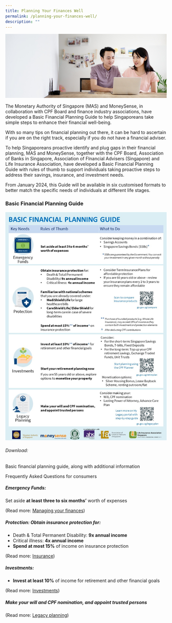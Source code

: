 ```yaml
---
title: Planning Your Finances Well
permalink: /planning-your-finances-well/
description: ""
---
```

![Are Your Planning Your Finances](/images/Are%20You%20Planning%20Your%20Finances/planning%20your%20finances.jfif)

The Monetary Authority of Singapore (MAS) and MoneySense, in collaboration with CPF Board and finance industry associations, have developed a Basic Financial Planning Guide to help Singaporeans take simple steps to enhance their financial well-being. 

With so many tips on financial planning out there, it can be hard to ascertain if you are on the right track, especially if you do not have a financial adviser. 

To help Singaporeans proactive identify and plug gaps in their financial planning, MAS and MoneySense, together with the CPF Board, Association of Banks in Singapore, Association of FInancial Advisers (Singapore) and Life Insurance Association, have developed a Basic Financial Planning Guide with rules of thumb to support individuals taking proactive steps to address their savings, insurance, and investment needs. 

From January 2024, this Guide will be available in six customised formats to better match the specific needs of individuals at different life stages. 

### Basic Financial Planning Guide

![](/images/streamlined%20basic%20financial%20planning%20guide%20(circulate%20on%2026%20sep%202023)%20(002).jpg)

###### Download:
Basic financial planning guide, along with additional information[](/files/streamlined%20basic%20financial%20planning%20guide.pdf)

Frequently Asked Questions for consumers[](/files/faqs%20for%20consumers%20on%20basic%20financial%20planning%20(for%207%20oct%202023).pdf)

##### Emergency Funds: 
Set aside **at least three to six months’** worth of expenses
	
(Read more: [Managing your finances](/managing-your-money/))

##### Protection: Obtain insurance protection for:
* Death & Total Permanent Disability: **9x annual income**
* Critical illness: **4x annual income**
* **Spend at most 15%** of income on insurance protection
	
(Read more: [Insurance](/insurance-basics/))
##### Investments: 
* **Invest at least 10%** of income for retirement and other financial goals
	
(Read more: [Investments](/investments/types-of-investments/))


##### Make your will and CPF nomination, and appoint trusted persons

  (Read more: [Legacy planning](/legacy-planning/planning-for-retirement/))